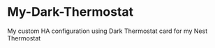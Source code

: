 # My-Dark-Thermostat
My custom HA configuration using Dark Thermostat card for my Nest Thermostat


